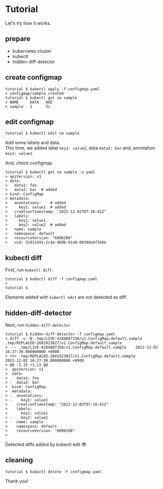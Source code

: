 # Tutorial
Let's try how it works.

## prepare

- kubernetes cluster
- kubectl
- hidden-diff-detector

## create configmap

```shell
tutorial $ kubectl apply -f configmap.yaml
> configmap/sample created
tutorial $ kubectl get cm sample
> NAME     DATA   AGE
> sample   1      3s
```

## edit configmap

```shell
tutorial $ kubectl edit cm sample
```
Add some labels and data.  
This time, we added label `key2: value2`, data `data2: bar` and, annotation `key1: value1`.

And, check configmap.

```shell
tutorial $ kubectl get cm sample -o yaml
> apiVersion: v1
> data:
>   data1: foo
>   data2: bar  # added
> kind: ConfigMap
> metadata:
>   annotations:    # added
>     key1: value1  # added
>   creationTimestamp: "2022-12-02T07:16:41Z"
>   labels:
>     key1: value1
>     key2: value2  # added
>   name: sample
>   namespace: default
>   resourceVersion: "6096208"
>   uid: 52d11491-2c4a-4b9b-91a0-0039de4f3ebe
```

## kubectl diff
First, run `kubectl diff`.

```shell
tutorial $ kubectl diff -f configmap.yaml
>
tutorial $
```
Elements added with `kubectl edit` are not detected as diff.

## hidden-diff-detector
Next, run `hidden-diff-detector`

```shell
tutorial $ hidden-diff-detector -f configmap.yaml 
> diff -u -N .tmp/LIVE-4284887158/v1.ConfigMap.default.sample .tmp/REPLACED-2601923827/v1.ConfigMap.default.sample
> --- .tmp/LIVE-4284887158/v1.ConfigMap.default.sample    2022-12-02 16:27:30.000000000 +0900
> +++ .tmp/REPLACED-2601923827/v1.ConfigMap.default.sample        2022-12-02 16:27:30.000000000 +0900
> @@ -1,15 +1,11 @@
>  apiVersion: v1
>  data:
>    data1: foo
> -  data2: bar
>  kind: ConfigMap
>  metadata:
> -  annotations:
> -    key1: value1
>    creationTimestamp: "2022-12-02T07:16:41Z"
>    labels:
>      key1: value1
> -    key2: value2
>    name: sample
>    namespace: default
>    resourceVersion: "6096208"
> 
```

Detected diffs added by kubectl edit 😎

## cleaning

```shell
tutorial $ kubectl delete -f configmap.yaml
```

Thank you!
